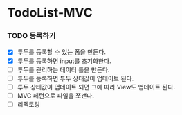 # TodoList-MVC

### TODO 등록하기

- [x] 투두를 등록할 수 있는 폼을 만든다.
- [x] 투두를 등록하면 input를 초기화한다.
- [ ] 투두를 관리하는 데이터 틀을 만든다.
- [ ] 투두를 등록하면 투두 상태값이 업데이트 된다.
- [ ] 투두 상태값이 업데이트 되면 그에 따라 View도 업데이트 된다.
- [ ] MVC 페턴으로 파일을 쪼갠다.
- [ ] 리펙토링

